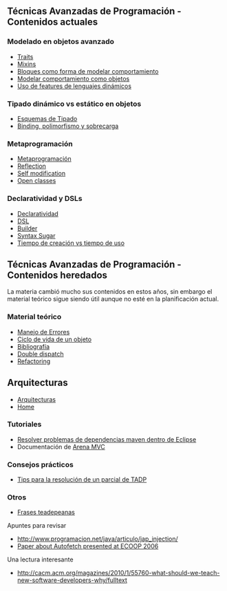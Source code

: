 Técnicas Avanzadas de Programación - Contenidos actuales
--------------------------------------------------------

### Modelado en objetos avanzado

-   [Traits](traits.md)
-   [Mixins](mixins.md)
-   [Bloques como forma de modelar comportamiento](bloques-como-forma-de-modelar-comportamiento.md)
-   [Modelar comportamiento como objetos](modelar-comportamiento-como-objetos.md)
-   [Uso de features de lenguajes dinámicos](uso-de-features-de-lenguajes-dinamicos.md)

### Tipado dinámico vs estático en objetos

-   [Esquemas de Tipado](esquemas-de-tipado.md)
-   [Binding, polimorfismo y sobrecarga](binding--polimorfismo-y-sobrecarga.md)

### Metaprogramación

-   [Metaprogramación](metaprogramacion.md)
-   [Reflection](reflection.md)
-   [Self modification](self-modification.md)
-   [Open classes](open-classes.md)

### Declaratividad y DSLs

-   [Declaratividad](declaratividad.md)
-   [DSL](dsl.md)
-   [Builder](builder.md)
-   [Syntax Sugar](syntax-sugar.md)
-   [Tiempo de creación vs tiempo de uso](tiempo-de-creacion-vs-tiempo-de-uso.md)

Técnicas Avanzadas de Programación - Contenidos heredados
---------------------------------------------------------

La materia cambió mucho sus contenidos en estos años, sin embargo el material teórico sigue siendo útil aunque no esté en la planificación actual.

### Material teórico

-   [Manejo de Errores](manejo-de-errores.md)
-   [Ciclo de vida de un objeto](ciclo-de-vida-de-un-objeto.md)
-   [Bibliografía](bibliografia-sobre-programacion-avanzada-orientada-a-objetos.md)
-   [Double dispatch](double-dispatch.md)
-   [Refactoring](refactoring.md)

Arquitecturas
-------------

-   [Arquitecturas](arquitecturas.md)
-   [Home](home.md)

### Tutoriales

-   [Resolver problemas de dependencias maven dentro de Eclipse](resolver-problemas-de-dependencias-maven-dentro-de-eclipse.md)
-   Documentación de [Arena MVC](arena-mvc.md)

### Consejos prácticos

-   [Tips para la resolución de un parcial de TADP](tips-para-la-resolucion-de-un-parcial-de-tadp.md)

### Otros

-   [Frases teadepeanas](frases-teadepeanas.md)

Apuntes para revisar

-   <http://www.programacion.net/java/articulo/jap_injection/>
-   [Paper about Autofetch presented at ECOOP 2006](http://www.cs.utexas.edu/~aibrahim/publications/autofetch.pdf)

Una lectura interesante

-   <http://cacm.acm.org/magazines/2010/1/55760-what-should-we-teach-new-software-developers-why/fulltext>

